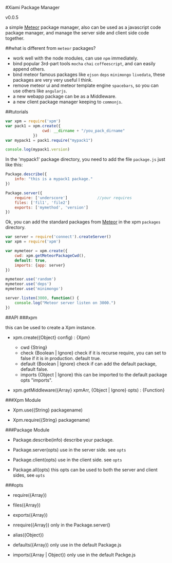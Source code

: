 #Xiami Package Manager

v0.0.5

a simple [Meteor](https://github.com/meteor/meteor) package manager, also can be used as a javascript 
code package manager, and manage the server side and client side code together.

##what is different from `meteor` packages?
- work well with the node modules, can use `npm` immediately.
- bind popular 3rd-part tools `mocha` `chai` `coffeescript`, and can easily append others.
- bind meteor famous packages like `ejson` `deps` `minimongo` `livedata`, these packages are very very useful I think.
- remove meteor ui and meteor template engine `spacebars`, so you can use others like `angularjs`.
- a new webapp package can be as a Middleware.
- a new client package manager keeping to `commonjs`.
    
##tutorials

```javascript
var xpm = require('xpm')
var pack1 = xpm.create({
                cwd: __dirname + "/you_pack_dirname"
            })
var mypack1 = pack1.require("mypack1")

console.log(mypack1.version)

```

In the 'mypack1' package directory, you need to add the file `package.js` just like this:

```javascript
Package.describe({
    info: "this is a mypack1 package."
})

Package.server({
    require: ['underscore']             //your requires
    files: ['fil1', 'file2']
    exports: ['mymethod', 'version']
})

```

Ok, you can add the standard packages from [Meteor](https://github.com/meteor/meteor) in the xpm `packages` directory.

```javascript
var server = require('connect').createServer()
var xpm = require('xpm')

var mymeteor = xpm.create({
    cwd: xpm.getMeteorPackageCwd(),
    default: true,
    imports: {app: server}
})

mymeteor.use('random')
mymeteor.use('deps')
mymeteor.use('minimongo')

server.listen(3000, function() {
    console.log("Meteor server listen on 3000.")
})

```

##API
###xpm

this can be used to create a Xpm instance.

* xpm.create({Object} config) : {Xpm}
    - cwd {String}
    - check {Boolean | Ignore} check if it is recurse require, you can set to false if it is in production. default true.
    - default {Boolean | Ignore} check if can add the default package, default false.
    - imports {Object | Ignore} this can be imported to the default package opts "imports".

* xpm.getMiddleware({Array} xpmArr, {Object | Ignore} opts) : {Function}

###Xpm Module

- Xpm.use({String} packagename)

- Xpm.require({String} packagename)

###Package Module
- Package.describe(info)
 describe your package.

- Package.server(opts)
 use in the server side. see `opts`

- Package.client(opts)
 use in the client side. see `opts`

- Package.all(opts)
 this opts can be used to both the server and client sides, see `opts`

###opts

- require({Array})

- files({Array})

- exports({Array})

- nrequire({Array})  only in the Package.server()

- alias({Object})

- defaults({Array}) only use in the default Package.js

- imports({Array | Object}) only use in the default Packge.js

